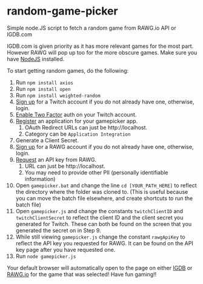 # random-game-picker

Simple node.JS script to fetch a random game from RAWG.io API or IGDB.com

IGDB.com is given priority as it has more relevant games for the most part. However RAWG will pop up too for the more obscure games.
Make sure you have [NodeJS](https://nodejs.org/en/) installed.

To start getting random games, do the following:

1. Run `npm install axios`
2. Run `npm install open`
3. Run `npm install weighted-random`
4. [Sign up](https://dev.twitch.tv/login) for a Twitch account if you do not already have one, otherwise, login.
5. [Enable Two Factor](https://www.twitch.tv/settings/security) auth on your Twitch account.
6. [Register](https://dev.twitch.tv/console/apps/create) an application for your gamepicker app.
   1. OAuth Redirect URLs can just be http://localhost.
   2. Category can be `Application Integration`
8. Generate a Client Secret.
7. [Sign up](https://rawg.io/signup) for a RAWG account if you do not already have one, otherwise, login.
8. [Request](https://rawg.io/apikey) an API key from RAWG.
   1. URL can just be http://localhost.
   2. You may need to provide other PII (personally identifiable information)
10.  Open `gamepicker.bat` and change the line `cd [YOUR_PATH_HERE]` to reflect the directory where the folder was cloned to. (This is useful because you can move the batch file elsewhere, and create shortcuts to run the batch file)
11. Open `gamepicker.js` and change the constants `twitchClientID` and `twitchClientSecret` to reflect the client ID and the client secret you generated for Twitch. These can both be found on the screen that you generated the secret on in Step 9.
12. While still viewing `gamepicker.js` change the constant `rawgApiKey` to reflect the API key you requested for RAWG. It can be found on the API key page after you have requested one.
13. Run `node gamepicker.js`

Your default browser will automatically open to the page on either [IGDB](https://www.igdb.com) or [RAWG.io](https://rawg.io) for the game that was selected!
Have fun gaming!!
